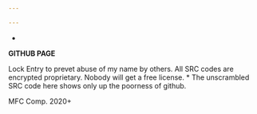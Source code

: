 ```yaml
---

---
```

*
**GITHUB PAGE**

Lock Entry to prevet abuse of my name by others.
All SRC codes are encrypted proprietary.
Nobody will get a free license.
*
The unscrambled SRC code here shows only up the poorness of github.

MFC Comp. 2020+




